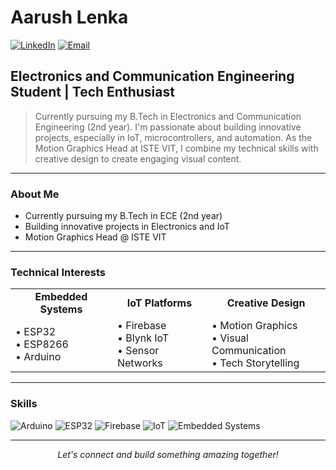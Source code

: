 # Aarush Lenka

[![LinkedIn](https://img.shields.io/badge/LinkedIn-0077B5?style=for-the-badge&logo=linkedin&logoColor=white)](https://www.linkedin.com/in/aarush-lenka-11235813fb/)
[![Email](https://img.shields.io/badge/Email-D14836?style=for-the-badge&logo=gmail&logoColor=white)](lenkaaarush@gmail.com)

## Electronics and Communication Engineering Student | Tech Enthusiast

> Currently pursuing my B.Tech in Electronics and Communication Engineering (2nd year). I'm passionate about building innovative projects, especially in IoT, microcontrollers, and automation. As the Motion Graphics Head at ISTE VIT, I combine my technical skills with creative design to create engaging visual content.

---

### About Me

-  Currently pursuing my B.Tech in ECE (2nd year)
-  Building innovative projects in Electronics and IoT
-  Motion Graphics Head @ ISTE VIT

---

### Technical Interests

<table>
  <tr>
    <td align="center"><b>Embedded Systems</b></td>
    <td align="center"><b>IoT Platforms</b></td>
    <td align="center"><b>Creative Design</b></td>
  </tr>
  <tr>
    <td>
      • ESP32<br>
      • ESP8266<br>
      • Arduino
    </td>
    <td>
      • Firebase<br>
      • Blynk IoT<br>
      • Sensor Networks
    </td>
    <td>
      • Motion Graphics<br>
      • Visual Communication<br>
      • Tech Storytelling
    </td>
  </tr>
</table>

---

### Skills

![Arduino](https://img.shields.io/badge/Arduino-00979D?style=for-the-badge&logo=Arduino&logoColor=white)
![ESP32](https://img.shields.io/badge/ESP32-E7352C?style=for-the-badge&logo=espressif&logoColor=white)
![Firebase](https://img.shields.io/badge/Firebase-FFCA28?style=for-the-badge&logo=firebase&logoColor=black)
![IoT](https://img.shields.io/badge/IoT-010101?style=for-the-badge&logo=iot&logoColor=white)
![Embedded Systems](https://img.shields.io/badge/Embedded-7F52FF?style=for-the-badge&logo=embeddedc&logoColor=white)

---

<div align="center">
<i>Let's connect and build something amazing together!</i>
</div>
